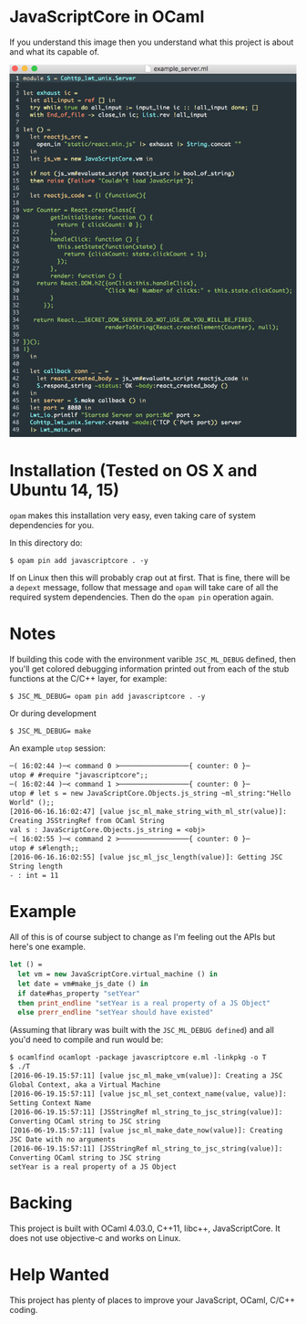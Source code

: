 JavaScriptCore in OCaml
==========================

If you understand this image then you understand what this project is
about and what its capable of.

![poc](./static/poc.png)

# Installation (Tested on OS X and Ubuntu 14, 15)

`opam` makes this installation very easy, even taking care of system
dependencies for you.

In this directory do:

```shell
$ opam pin add javascriptcore . -y
```

If on Linux then this will probably crap out at first. That is fine,
there will be a `depext` message, follow that message and `opam` will
take care of all the required system dependencies. Then do the `opam
pin` operation again.

# Notes

If building this code with the environment varible `JSC_ML_DEBUG`
defined, then you'll get colored debugging information printed out
from each of the stub functions at the C/C++ layer, for example:

```shell
$ JSC_ML_DEBUG= opam pin add javascriptcore . -y
```

Or during development

```shell
$ JSC_ML_DEBUG= make
```

An example `utop` session:

```shell
─( 16:02:44 )─< command 0 >─────────────────{ counter: 0 }─
utop # #require "javascriptcore";;
─( 16:02:44 )─< command 1 >─────────────────{ counter: 0 }─
utop # let s = new JavaScriptCore.Objects.js_string ~ml_string:"Hello World" ();;
[2016-06-16.16:02:47] [value jsc_ml_make_string_with_ml_str(value)]: Creating JSStringRef from OCaml String
val s : JavaScriptCore.Objects.js_string = <obj>
─( 16:02:55 )─< command 2 >─────────────────{ counter: 0 }─
utop # s#length;;
[2016-06-16.16:02:55] [value jsc_ml_jsc_length(value)]: Getting JSC String length
- : int = 11
```

# Example
All of this is of course subject to change as I'm feeling out the APIs
but here's one example.

```ocaml
let () =
  let vm = new JavaScriptCore.virtual_machine () in
  let date = vm#make_js_date () in
  if date#has_property "setYear"
  then print_endline "setYear is a real property of a JS Object"
  else prerr_endline "setYear should have existed"

```

(Assuming that library was built with the `JSC_ML_DEBUG defined`)
and all you'd need to compile and run would be: 

```shell
$ ocamlfind ocamlopt -package javascriptcore e.ml -linkpkg -o T
$ ./T
[2016-06-19.15:57:11] [value jsc_ml_make_vm(value)]: Creating a JSC Global Context, aka a Virtual Machine
[2016-06-19.15:57:11] [value jsc_ml_set_context_name(value, value)]: Setting Context Name
[2016-06-19.15:57:11] [JSStringRef ml_string_to_jsc_string(value)]: Converting OCaml string to JSC string
[2016-06-19.15:57:11] [value jsc_ml_make_date_now(value)]: Creating JSC Date with no arguments
[2016-06-19.15:57:11] [JSStringRef ml_string_to_jsc_string(value)]: Converting OCaml string to JSC string
setYear is a real property of a JS Object
```

# Backing 

This project is built with OCaml 4.03.0, C++11, libc++,
JavaScriptCore. It does not use objective-c and works on Linux.

# Help Wanted

This project has plenty of places to improve your JavaScript, OCaml,
C/C++ coding.
